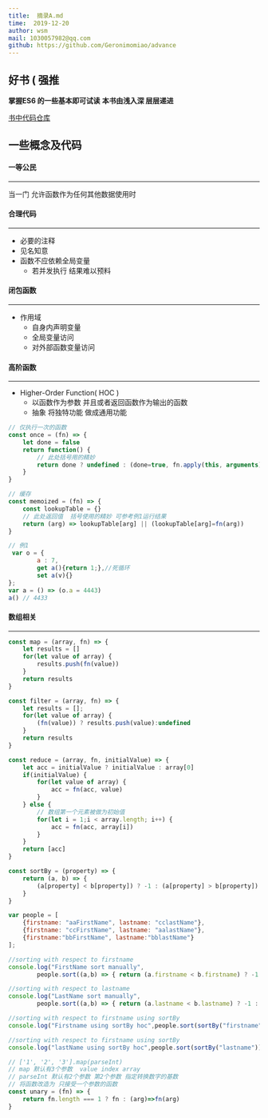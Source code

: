 ```yaml
---
title:  摘录A.md
time:  2019-12-20
author: wsm
mail: 1030057982@qq.com
github: https://github.com/Geronimomiao/advance
---
```


## 好书 ( 强推 

**掌握ES6 的一些基本即可试读**
**本书由浅入深 层层递进**

[书中代码仓库](https://github.com/antsmartian/functional-es8)

## 一些概念及代码


#### 一等公民
****
当一门 允许函数作为任何其他数据使用时

#### 合理代码
****
* 必要的注释
* 见名知意
* 函数不应依赖全局变量 
	* 若并发执行 结果难以预料 


#### 闭包函数
****
* 作用域
	* 自身内声明变量
	* 全局变量访问
	* 对外部函数变量访问 


#### 高阶函数
****
* Higher-Order Function( HOC )
	* 以函数作为参数 并且或者返回函数作为输出的函数
	* 抽象 将独特功能 做成通用功能

```js
// 仅执行一次的函数
const once = (fn) => {
	let done = false
	return function() {
		// 此处括号用的精妙
		return done ? undefined : (done=true, fn.apply(this, arguments))
	}
}

// 缓存
const memoized = (fn) => {
	const lookupTable = {}
	// 此处返回值  括号使用的精妙 可参考例1运行结果
	return (arg) => lookupTable[arg] || (lookupTable[arg]=fn(arg)) 
}

// 例1
 var o = {
        a : 7,
        get a(){return 1;},//死循环
        set a(v){}
};
var a = () => (o.a = 4443)
a() // 4433
```

####  数组相关
****
```js
const map = (array, fn) => {
	let results = []
	for(let value of array) {
		results.push(fn(value))
	}
	return results
}

const filter = (array, fn) => {
	let results = [];
	for(let value of array) {
		(fn(value)) ? results.push(value):undefined 
	}
	return results
}

const reduce = (array, fn, initialValue) => {
	let acc = initialValue ? initialValue : array[0]
	if(initialValue) {
		for(let value of array) {
			acc = fn(acc, value)
		}
	} else {
		// 数组第一个元素被做为初始值
		for(let i = 1;i < array.length; i++) {
			acc = fn(acc, array[i])
		}
	}	
	return [acc]
}

const sortBy = (property) => {
	return (a, b) => {
		(a[property] < b[property]) ? -1 : (a[property] > b[property]) ? 1 : 0 })
	}
}

var people = [
    {firstname: "aaFirstName", lastname: "cclastName"},
    {firstname: "ccFirstName", lastname: "aalastName"},
    {firstname:"bbFirstName", lastname:"bblastName"}
];

//sorting with respect to firstname
console.log("FirstName sort manually",
		people.sort((a,b) => { return (a.firstname < b.firstname) ? -1 : (a.firstname > b.firstname) ? 1 : 0 }))

//sorting with respect to lastname
console.log("LastName sort manually",
		people.sort((a,b) => { return (a.lastname < b.lastname) ? -1 : (a.lastname > b.lastname) ? 1 : 0 }))

//sorting with respect to firstname using sortBy
console.log("Firstname using sortBy hoc",people.sort(sortBy("firstname")))

//sorting with respect to firstname using sortBy
console.log("lastName using sortBy hoc",people.sort(sortBy("lastname")))

// ['1', '2', '3'].map(parseInt)
// map 默认有3个参数  value index array
// parseInt 默认有2个参数 第2个参数 指定转换数字的基数
// 将函数改造为 只接受一个参数的函数
const unary = (fn) => {
	return fn.length === 1 ? fn : (arg)=>fn(arg) 
}
```